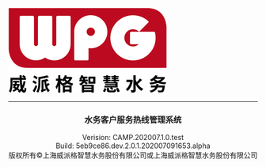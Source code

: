 ![assets_images_about_logo](assets_images_about_logo.png)

---



<center><h3>水务客户服务热线管理系统</h3></center>



<center>Verision:    CAMP.202007.1.0.test</center>

<center>Build:    5eb9ce86.dev.2.0.1.202007091653.alpha</center>





<center>版权所有©上海威派格智慧水务股份有限公司或上海威派格智慧水务股份有限公司</center>


